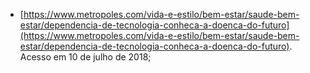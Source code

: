* [https://www.metropoles.com/vida-e-estilo/bem-estar/saude-bem-estar/dependencia-de-tecnologia-conheca-a-doenca-do-futuro](https://www.metropoles.com/vida-e-estilo/bem-estar/saude-bem-estar/dependencia-de-tecnologia-conheca-a-doenca-do-futuro). Acesso em 10 de julho de 2018;
